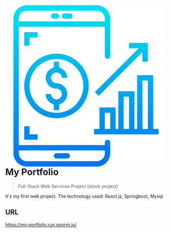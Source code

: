 <img src="./stock-project-front/public/banking.png" align="right"/>

# My Portfolio
> Full-Stack Web Services Project (stock project)

It's my first web project.
The technology used: React.js, Springboot, Mysql

## URL
https://my-portfolio.run.goorm.io/





